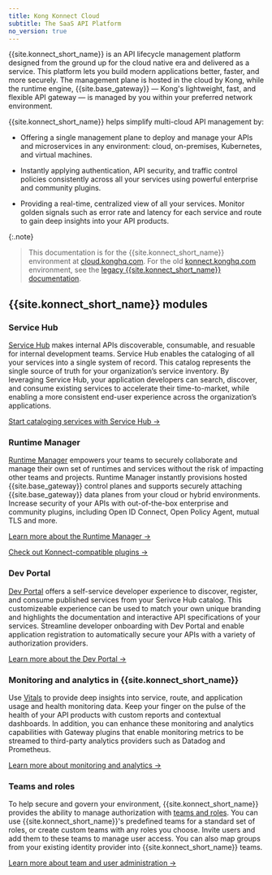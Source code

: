 ```yaml
---
title: Kong Konnect Cloud
subtitle: The SaaS API Platform
no_version: true
---
```


{{site.konnect_short_name}} is an API lifecycle 
management platform designed from the ground up for the cloud native era 
and delivered as a service. This platform lets you build modern applications 
better, faster, and more securely. The management plane is hosted 
in the cloud by Kong, while the runtime engine, {{site.base_gateway}} — Kong's 
lightweight, fast, and flexible API gateway  — is managed by you within your 
preferred network environment. 

{{site.konnect_short_name}} helps simplify multi-cloud API management by:

* Offering a single management plane to deploy and manage your APIs and microservices in any environment: cloud, on-premises, Kubernetes, and virtual machines. 
 
* Instantly applying authentication, API security, and traffic control policies consistently across all your services using powerful enterprise and community plugins.

* Providing a real-time, centralized view of all your services. Monitor golden signals such as error rate and latency for each service and route to gain deep insights into your API products.


{:.note}
> This documentation is for the {{site.konnect_short_name}} environment at
[cloud.konghq.com](https://cloud.konghq.com). For the old
[konnect.konghq.com](https://konnect.konghq.com) environment, see the
[legacy {{site.konnect_short_name}} documentation](/konnect/legacy).

## {{site.konnect_short_name}} modules

### Service Hub

[Service Hub](/konnect/servicehub) makes internal APIs discoverable, 
consumable, and resuable for internal development teams. Service Hub 
enables the cataloging of all your services into a single system of record.
This catalog represents the single source of truth for your organization’s 
service inventory. By leveraging Service Hub, your application developers 
can search, discover, and consume existing services to accelerate their 
time-to-market, while enabling a more consistent end-user experience
across the organization’s applications.

[Start cataloging services with Service Hub &rarr;](/konnect/servicehub)

### Runtime Manager

[Runtime Manager](/konnect/runtime-manager) empowers your teams to securely
collaborate and manage their own set of runtimes and services without 
the risk of impacting other teams and projects. Runtime Manager instantly
provisions hosted {{site.base_gateway}} control planes and supports securely
attaching {{site.base_gateway}} data planes from your cloud or hybrid environments.
Increase security of your APIs with out-of-the-box enterprise and community plugins,
including Open ID Connect, Open Policy Agent, mutual TLS and more.

[Learn more about the Runtime Manager &rarr;](/konnect/runtime-manager)

[Check out Konnect-compatible plugins &rarr;](/konnect/hub)

### Dev Portal

[Dev Portal](/konnect/dev-portal) offers a self-service developer experience
to discover, register, and consume published services from your Serivce Hub catalog.
This customizeable experience can be used to match your own unique branding and
highlights the documentation and interactive API specifications of your services.
Streamline developer onboarding with Dev Portal and enable application registration
to automatically secure your APIs with a variety of authorization providers.

[Learn more about the Dev Portal &rarr;](/konnect/dev-portal)

### Monitoring and analytics in {{site.konnect_short_name}}

Use [Vitals](/konnect/vitals) to provide deep insights
into service, route, and application usage and health monitoring data. Keep your finger
on the pulse of the health of your API products with custom reports and contextual dashboards.
In addition, you can enhance these monitoring and analytics capabilities with
Gateway plugins that enable monitoring metrics to be streamed to
third-party analytics providers such as Datadog and Prometheus.

[Learn more about monitoring and analytics &rarr;](/konnect/vitals)

### Teams and roles

To help secure and govern your environment, {{site.konnect_short_name}} provides
the ability to manage authorization with [teams and roles](/konnect/org-management/teams-and-roles).
You can use {{site.konnect_short_name}}'s predefined teams for a standard set of roles,
or create custom teams with any roles you choose. Invite users and add them to these teams to manage user
access. You can also map groups from your existing identity provider into {{site.konnect_short_name}} teams.

[Learn more about team and user administration &rarr;](/konnect/org-management/teams-and-roles)
